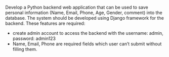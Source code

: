 Develop a Python backend web application that can be used to save personal information (Name, Email, Phone, Age, Gender, comment) into the database.
The system should be developed using Django framework for the backend.
These features are required:
- create admin account to access the backend with the username: admin, password: admin123
- Name, Email, Phone are required fields which user can’t submit without filling them.
